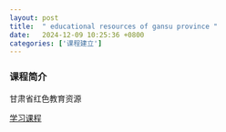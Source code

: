 ```yaml
---
layout: post
title:  " educational resources of gansu province "
date:   2024-12-09 10:25:36 +0800
categories: ['课程建立']
---
```

### 课程简介
甘肃省红色教育资源

[学习课程]( https://www.yuque.com/jiangming-gbt6j/app0hw)



